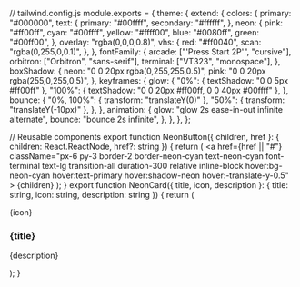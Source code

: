 // tailwind.config.js
module.exports = {
  theme: {
    extend: {
      colors: {
        primary: "#000000",
        text: {
          primary: "#00ffff",
          secondary: "#ffffff",
        },
        neon: {
          pink: "#ff00ff",
          cyan: "#00ffff",
          yellow: "#ffff00",
          blue: "#0080ff",
          green: "#00ff00",
        },
        overlay: "rgba(0,0,0,0.8)",
        vhs: {
          red: "#ff0040",
          scan: "rgba(0,255,0,0.1)",
        },
      },
      fontFamily: {
        arcade: ["'Press Start 2P'", "cursive"],
        orbitron: ["Orbitron", "sans-serif"],
        terminal: ["VT323", "monospace"],
      },
      boxShadow: {
        neon: "0 0 20px rgba(0,255,255,0.5)",
        pink: "0 0 20px rgba(255,0,255,0.5)",
      },
      keyframes: {
        glow: {
          "0%": { textShadow: "0 0 5px #ff00ff" },
          "100%": { textShadow: "0 0 20px #ff00ff, 0 0 40px #00ffff" },
        },
        bounce: {
          "0%, 100%": { transform: "translateY(0)" },
          "50%": { transform: "translateY(-10px)" },
        },
      },
      animation: {
        glow: "glow 2s ease-in-out infinite alternate",
        bounce: "bounce 2s infinite",
      },
    },
  },
};

// Reusable components
export function NeonButton({ children, href }: { children: React.ReactNode, href?: string }) {
  return (
    <a
      href={href || "#"}
      className="px-6 py-3 border-2 border-neon-cyan text-neon-cyan font-terminal text-lg
                 transition-all duration-300 relative inline-block hover:bg-neon-cyan hover:text-primary
                 hover:shadow-neon hover:-translate-y-0.5"
    >
      {children}
    </a>
  );
}
export function NeonCard({ title, icon, description }: { title: string, icon: string, description: string }) {
  return (
    <div className="bg-black/70 border-2 border-neon-pink rounded-lg p-6 text-center transition-all duration-300 hover:border-neon-cyan hover:shadow-neon">
      <span className="text-3xl block mb-2">{icon}</span>
      <h3 className="font-bold text-xl text-text-secondary">{title}</h3>
      <p className="text-text-secondary mt-2">{description}</p>
    </div>
  );
}
